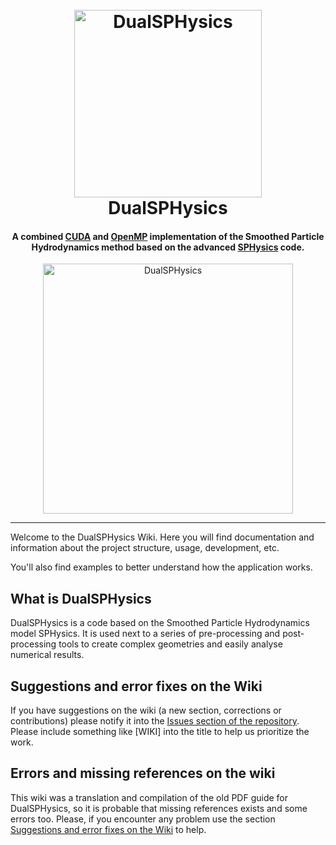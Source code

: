 <h1 align="center">
  <br>
  <a href="http://dual.sphysics.org/"><img src="http://design.sphysics.org/img/logo_dualsphysics.png" alt="DualSPHysics" width="300"></a>
  <br>
  DualSPHysics
  <br>
</h1>

<h4 align="center">A combined <a href="https://developer.nvidia.com/cuda-zone" target="_blank">CUDA</a> and <a href="http://www.openmp.org/" target="_blank">OpenMP</a> implementation of the Smoothed Particle Hydrodynamics method based on the advanced <a href="https://wiki.manchester.ac.uk/sphysics/index.php/Main_Page" target="_blank">SPHysics</a> code.</h4>

<p align="center">
<img src="http://design.sphysics.org/img/dualsphysics_demonstration.gif" alt="DualSPHysics" width="400">
</p>
<hr>
Welcome to the DualSPHysics Wiki. Here you will find documentation and information about the project structure, usage, development, etc.

You'll also find examples to better understand how the application works.

## What is DualSPHysics
DualSPHysics is a code based on the Smoothed Particle Hydrodynamics model SPHysics. It is used next to a series of pre-processing and post-processing tools to create complex geometries and easily analyse numerical results.

## Suggestions and error fixes on the Wiki
If you have suggestions on the wiki (a new section, corrections or contributions) please notify it into the [Issues section of the repository](https://github.com/DualSPHysics/DualSPHysics/issues). Please include something like [WIKI] into the title to help us prioritize the work.

## Errors and missing references on the wiki
This wiki was a translation and compilation of the old PDF guide for DualSPHysics, so it is probable that missing references exists and some errors too. Please, if you encounter any problem use the section [Suggestions and error fixes on the Wiki](#Suggestions-and-error-fixes-on-the-Wiki) to help.